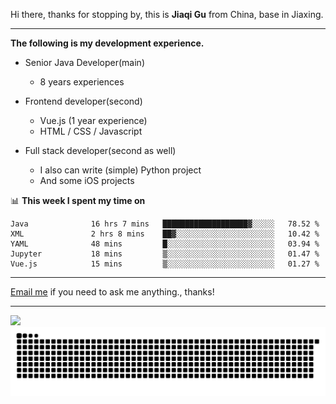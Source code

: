 Hi there, thanks for stopping by, this is **Jiaqi Gu** from China, base in Jiaxing.

---

**The following is my development experience.**

- Senior Java Developer(main)
  - 8 years experiences

- Frontend developer(second)
  - Vue.js (1 year experience)
  - HTML / CSS / Javascript
  
- Full stack developer(second as well)
  - I also can write (simple) Python project
  - And some iOS projects

📊 **This week I spent my time on**
<!--START_SECTION:waka-->

```text
Java              16 hrs 7 mins   ███████████████████▓░░░░░   78.52 %
XML               2 hrs 8 mins    ██▓░░░░░░░░░░░░░░░░░░░░░░   10.42 %
YAML              48 mins         █░░░░░░░░░░░░░░░░░░░░░░░░   03.94 %
Jupyter           18 mins         ▒░░░░░░░░░░░░░░░░░░░░░░░░   01.47 %
Vue.js            15 mins         ▒░░░░░░░░░░░░░░░░░░░░░░░░   01.27 %
```

<!--END_SECTION:waka-->

---

[Email me](mailto:htk2klwgr@mozmail.com?subject=Hiring_from_GitHub) if you need to ask me anything., thanks!

---

![]( https://visitor-badge.glitch.me/badge?page_id=githubgujiaqi)
![]( https://github.com/droid-Q/droid-Q/raw/output/github-contribution-grid-snake.svg#gh-dark-mode-only)
